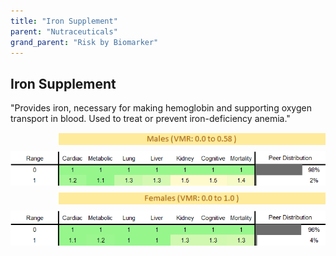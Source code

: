 ```yaml
---
title: "Iron Supplement"
parent: "Nutraceuticals"
grand_parent: "Risk by Biomarker"
---
```



## Iron Supplement


"Provides iron, necessary for making hemoglobin and supporting oxygen transport in blood. Used to treat or prevent iron-deficiency anemia."

<div style="display: flex; flex-direction: column; gap: 10px;">

  <img src="/assets/images/vmrbiomarker_iron_supplement__male.png" alt="Iron Supplement VMR Male" style="margin-left: 15%">
  <img src="/assets/images/rr_iron_supplement__male.png" alt="Iron Supplement RR Male">

  <img src="/assets/images/vmrbiomarker_iron_supplement__female.png" alt="Iron Supplement VMR Female" style="margin-left: 15%; ">
  <img src="/assets/images/rr_iron_supplement__female.png" alt="Iron Supplement RR Female">

</div>



